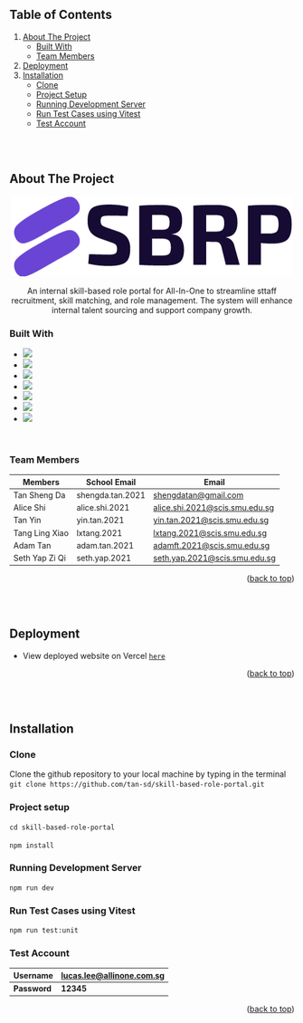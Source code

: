 <a id="readme-top"></a>
<!-- TABLE OF CONTENTS -->
## Table of Contents
  <ol>
    <li>
      <a href="#about-the-project">About The Project</a>
      <ul>
        <li><a href="#built-with">Built With</a></li>
        <li><a href="#team-members">Team Members</a></li>
      </ul>
    </li>
    <li><a href="#deployment">Deployment</a></li>
    <li>
      <a href="#installation">Installation</a>
      <ul>
        <li><a href="#clone">Clone</a></li>
        <li><a href="#project-setup">Project Setup</a></li>
        <li><a href="#running-development-server">Running Development Server</a></li>
        <li><a href="#run-test-cases-using-vitest">Run Test Cases using Vitest</a></li>
        <li><a href="#test-account">Test Account</a></li> 
      </ul>
    </li>
  </ol>

<br/>
<br/>

## About The Project

<p align="center">
    <img src="./src/assets/logo/sbrp_logo_default.png" >
</p>

<p align=center>
    An internal skill-based role portal for All-In-One to streamline sttaff recruitment, skill matching, and role management. The system will enhance internal talent sourcing and support company growth.
</p>

### Built With

* <a href="https://html.com/"><img width="26px" src="https://cdn.jsdelivr.net/gh/devicons/devicon/icons/html5/html5-original.svg"/></a>
* <a href="https://developer.mozilla.org/en-US/docs/Web/CSS"><img width="26px" src="https://cdn.jsdelivr.net/gh/devicons/devicon/icons/css3/css3-original.svg"/></a>
* <a href="https://www.javascript.com/"><img width="26px" src="https://cdn.jsdelivr.net/gh/devicons/devicon/icons/javascript/javascript-original.svg"/></a>
* <a href="https://vuejs.org/"><img src="https://cdn.jsdelivr.net/gh/devicons/devicon/icons/vuejs/vuejs-original.svg" width="26px"></a>
* <a href="https://getbootstrap.com"><img src="https://cdn.jsdelivr.net/gh/devicons/devicon/icons/bootstrap/bootstrap-original.svg" width="26px"></a>
* <a href=""><img src="https://cdn.jsdelivr.net/gh/devicons/devicon/icons/flask/flask-original.svg" width="26px"></a>
* <a href=""><img src="https://cdn.jsdelivr.net/gh/devicons/devicon/icons/sqlalchemy/sqlalchemy-original.svg" width="26px"></a>

<br/>

### Team Members

| Members               | School Email     | Email                           |
| --------------------- | ---------------- | ------------------------------- |
| Tan Sheng Da                   | shengda.tan.2021 | shengdatan@gmail.com            |
| Alice Shi         | alice.shi.2021 | alice.shi.2021@scis.smu.edu.sg    |
| Tan Yin | yin.tan.2021  | yin.tan.2021@scis.smu.edu.sg|
| Tang Ling Xiao            | lxtang.2021  | lxtang.2021@scis.smu.edu.sg    |
| Adam Tan          | adam.tan.2021  |  adamft.2021@scis.smu.edu.sg   |
| Seth Yap Zi Qi            | seth.yap.2021  | seth.yap.2021@scis.smu.edu.sg   |


<p align="right">(<a href="#readme-top">back to top</a>)</p>

<br/>
<br/>

## Deployment

- View deployed website on Vercel <a href="https://sbrp.vercel.app/">`here`</a>

<p align="right">(<a href="#readme-top">back to top</a>)</p>

<br/>
<br/>

## Installation

### Clone
Clone the github repository to your local machine by typing in the terminal `git clone https://github.com/tan-sd/skill-based-role-portal.git`

### Project setup
```
cd skill-based-role-portal

npm install
```

### Running Development Server
```
npm run dev
```

### Run Test Cases using Vitest
```
npm run test:unit
```

### Test Account
| **Username**       | **lucas.lee@allinone.com.sg** |
| -------------- | ------------------|
| **Password**       | **12345**  

<p align="right">(<a href="#readme-top">back to top</a>)</p>
